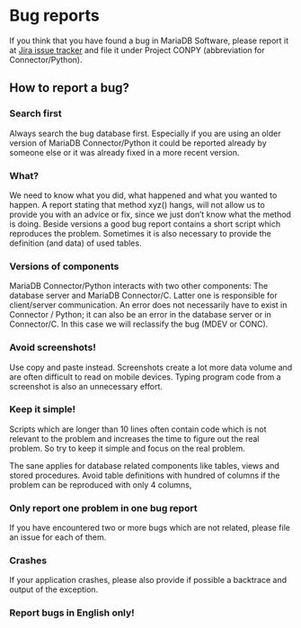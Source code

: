 # Bug reports

If you think that you have found a bug in MariaDB Software, please report it at
[Jira issue tracker](https://jira.mariadb.org) and file it under Project CONPY (abbreviation for Connector/Python).

## How to report a bug?

### Search first

Always search the bug database first. Especially if you are using an older version of MariaDB Connector/Python it could
be reported already by someone else or it was already fixed in a more recent version.

### What?

We need to know what you did, what happened and what you wanted to happen. A report stating that method xyz() hangs, will
not allow us to provide you with an advice or fix, since we just don’t know what the method is doing.
Beside versions a good bug report contains a short script which reproduces the problem. Sometimes it is also necessary to
provide the definition (and data) of used tables.

### Versions of components

MariaDB Connector/Python interacts with two other components: The database server and MariaDB Connector/C. Latter one is responsible for client/server communication. An error does not necessarily have to exist in Connector / Python; it can also be an error in the database server or in Connector/C. In this case we will reclassify the bug (MDEV or CONC).

### Avoid screenshots!

Use copy and paste instead. Screenshots create a lot more data volume and are often difficult to
read on mobile devices. Typing program code from a screenshot is also an unnecessary effort.

### Keep it simple!

Scripts which are longer than 10 lines often contain code which is not relevant to the problem and increases
the time to figure out the real problem. So try to keep it simple and focus on the real problem.

The sane applies for database related components like tables, views and stored procedures. Avoid table definitions with
hundred of columns if the problem can be reproduced with only 4 columns,

### Only report one problem in one bug report

If you have encountered two or more bugs which are not related, please file an issue for each of them.

### Crashes

If your application crashes, please also provide if possible a backtrace and output of the exception.

### Report bugs in English only!
